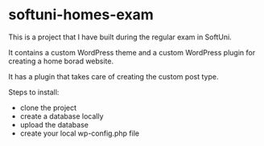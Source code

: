 # softuni-homes-exam

This is a project that I have built during the regular exam in SoftUni.

It contains a custom WordPress theme and a custom WordPress plugin for creating a home borad website.

It has a plugin that takes care of creating the custom post type.

Steps to install:
- clone the project
- create a database locally
- upload the database
- create your local wp-config.php file